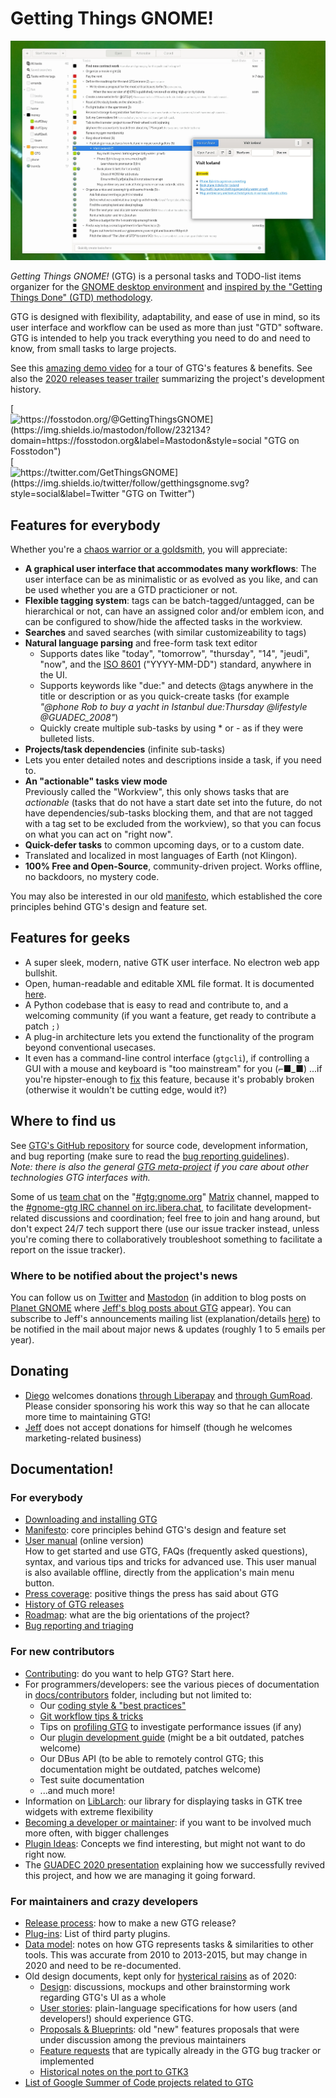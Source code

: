 # Getting Things GNOME!

![](main_screenshot.webp "Screenshot of GTG main window")

*Getting Things GNOME!* (GTG) is a personal tasks and TODO-list items organizer for the [GNOME desktop environment](https://gnome.org)
and [inspired by the "Getting Things Done" (GTD) methodology][gtd-methodology].

[gtd-methodology]: https://fortintam.com/blog/a-secret-to-productivity-for-busy-individuals-with-chaotic-contexts/

GTG is designed with flexibility, adaptability, and ease of use in mind,
so its user interface and workflow can be used as more than just "GTD"
software. GTG is intended to help you track everything you need to do
and need to know, from small tasks to large projects.

See this [amazing demo video](https://www.youtube.com/watch?v=0u1hQxsIB1M) for a tour
of GTG's features & benefits.
See also the [2020 releases teaser trailer](https://www.youtube.com/watch?v=xrZ57bP_yCY)
summarizing the project's development history.

[![https://fosstodon.org/@GettingThingsGNOME](https://img.shields.io/mastodon/follow/232134?domain=https://fosstodon.org&label=Mastodon&style=social "GTG on Fosstodon")][gtg-mastodon]
[![https://twitter.com/GetThingsGNOME](https://img.shields.io/twitter/follow/getthingsgnome.svg?style=social&label=Twitter "GTG on Twitter")][gtg-twitter]

[gtg-twitter]: https://twitter.com/GetThingsGNOME
[gtg-mastodon]: https://fosstodon.org/@GettingThingsGNOME

## Features for everybody

Whether you're a [chaos warrior or a goldsmith](https://fortintam.com/blog/workers-typology-the-goldsmith-and-the-chaos-warrior/), you will appreciate:

- **A graphical user interface that accommodates many workflows**:
  The user interface can be as minimalistic or as evolved as you like,
  and can be used whether you are a GTD practicioner or not.
- **Flexible tagging system**: tags can be batch-tagged/untagged, can
  be hierarchical or not, can have an assigned color and/or emblem
  icon, and can be configured to show/hide the affected tasks in the
  workview.
- **Searches** and saved searches (with similar customizeability to
  tags)
- **Natural language parsing** and free-form task text editor
  - Supports dates like "today", "tomorrow", "thursday",
    "14", "jeudi", "now", and the [ISO 8601](https://imgs.xkcd.com/comics/iso_8601.png)
    ("YYYY-MM-DD") standard, anywhere in the UI.
  - Supports keywords like "due:" and detects @tags anywhere in
    the title or description or as you quick-create tasks (for
    example *"@phone Rob to buy a yacht in Istanbul due:Thursday
    @lifestyle @GUADEC_2008"*)
  - Quickly create multiple sub-tasks by using \* or - as if they
    were bulleted lists.
- **Projects/task dependencies** (infinite sub-tasks)
- Lets you enter detailed notes and descriptions inside a task, if you
  need to.
- **An "actionable" tasks view mode**  
  Previously called the "Workview", this only
  shows tasks that are *actionable* (tasks that do not have a start
  date set into the future, do not have dependencies/sub-tasks
  blocking them, and that are not tagged with a tag set to be excluded
  from the workview), so that you can focus on what you can act on
  "right now".
- **Quick-defer tasks** to common upcoming days, or to a custom date.
- Translated and localized in most languages of Earth (not Klingon).
- **100% Free and Open-Source**, community-driven project. Works
  offline, no backdoors, no mystery code.

You may also be interested in our old [manifesto](/Apps/GTG/manifesto),
which established the core principles behind GTG's design and feature
set.

## Features for geeks
- A super sleek, modern, native GTK user interface.
  No electron web app bullshit.
- Open, human-readable and editable XML file format. It is documented
  [here](https://github.com/getting-things-gnome/gtg/blob/master/docs/contributors/file%20format.md).
- A Python codebase that is easy to read and contribute to, and a
  welcoming community (if you want a feature, get ready to contribute
  a patch `;)`
- A plug-in architecture lets you extend the functionality of the
  program beyond conventional usecases.
- It even has a command-line control interface (`gtgcli`), if
  controlling a GUI with a mouse and keyboard is "too mainstream"
  for you (⌐■\_■) \...if you're hipster-enough to
  [fix](https://github.com/getting-things-gnome/gtg/issues/418)
  this feature, because it's probably broken (otherwise it wouldn't
  be cutting edge, would it?)

## Where to find us

See [GTG's GitHub repository](https://github.com/getting-things-gnome/gtg/) for
source code, development information, and bug reporting (make sure to
read the [bug reporting guidelines](https://github.com/getting-things-gnome/gtg/blob/master/docs/contributors/bug%20reporting%20and%20triaging.md)).  
*Note: there is also the general [GTG meta-project](https://github.com/getting-things-gnome) if you care about other technologies GTG interfaces with.*

Some of us [team chat](https://imgs.xkcd.com/comics/team_chat.png) on the
"[#gtg:gnome.org](https://matrix.to/#/#gtg:gnome.org)"
[Matrix][gnome-matrix] channel, mapped to the [#gnome-gtg IRC channel on irc.libera.chat](irc://irc.libera.chat/gnome-gtg), to
facilitate development-related discussions and coordination; feel free
to join and hang around, but don't expect 24/7 tech support there (use
our issue tracker instead, unless you're coming there to
collaboratively troubleshoot something to facilitate a report on the
issue tracker).

[gnome-matrix]: https://handbook.gnome.org/get-in-touch/matrix.html

### Where to be notified about the project's news

You can follow us on [Twitter][gtg-twitter] and
[Mastodon][gtg-mastodon] (in
addition to blog posts on [Planet
GNOME](https://planet.gnome.org) where [Jeff\'s blog posts about
GTG](https://fortintam.com/blog/tag/gtg/) appear). You can
subscribe to Jeff\'s announcements mailing list (explanation/details
[here](https://fortintam.com/blog/2019-starting-an-email-list/))
to be notified in the mail about major news & updates (roughly 1 to 5
emails per year).

## Donating
- [Diego](/januz) welcomes donations [through Liberapay](https://liberapay.com/Januz/)
  and [through GumRoad](https://diegogangl.gumroad.com/l/xKJKx). Please
  consider sponsoring his work this way so that he can allocate more
  time to maintaining GTG!
- [Jeff](/JeffFortin) does not accept donations for
  himself (though he welcomes marketing-related business)

## Documentation!

<!-- Crickets -->

### For everybody

- [Downloading and installing GTG](/Apps/GTG/install)
- [Manifesto](/Apps/GTG/manifesto): core principles behind GTG\'s
  design and feature set
- [User manual](https://fortintam.com/gtg/user_manual/) (online version)  
  How to get started and use GTG, FAQs (frequently asked questions),
  syntax, and various tips and tricks for advanced use.
  This user manual is also available offline, directly from the
  application's main menu button.
- [Press coverage](/Apps/GTG/Press): positive things the press has
  said about GTG
- [History of GTG releases](/Apps/GTG/release_names)
- [Roadmap](/Apps/GTG/Roadmap): what are the big orientations of the
  project?
- [Bug reporting and triaging](https://github.com/getting-things-gnome/gtg/blob/master/docs/contributors/bug%20reporting%20and%20triaging.md)

### For new contributors

- [Contributing](https://github.com/getting-things-gnome/gtg/blob/master/CONTRIBUTING.md):
  do you want to help GTG? Start here.
- For programmers/developers: see the various pieces of documentation
  in
  [docs/contributors](https://github.com/getting-things-gnome/gtg/tree/master/docs/contributors)
  folder, including but not limited to:
  - Our [coding style & \"best
    practices\"](https://github.com/getting-things-gnome/gtg/blob/master/docs/contributors/coding%20best%20practices.md)
  - [Git workflow tips &
    tricks](https://github.com/getting-things-gnome/gtg/blob/master/docs/contributors/git%20workflow%20tips.md)
  - Tips on [profiling
    GTG](https://github.com/getting-things-gnome/gtg/blob/master/docs/contributors/profiling%20GTG%20for%20performance.md)
    to investigate performance issues (if any)
  - Our [plugin development
    guide](https://github.com/getting-things-gnome/gtg/blob/master/docs/contributors/plugin%20development%20guide.md)
    (might be a bit outdated, patches welcome)
  - Our DBus API (to be able to remotely control GTG; this
    documentation might be outdated, patches welcome)
  - Test suite documentation
  - ...and much more!
- Information on
  [LibLarch](https://wiki.gnome.org/Projects/liblarch): our
  library for displaying tasks in GTK tree widgets with extreme
  flexibility
- [Becoming a developer or maintainer](https://github.com/getting-things-gnome/gtg/blob/master/docs/contributors/becoming%20a%20developer%20or%20maintainer.md):
  if you want to be involved much more often, with bigger challenges
- [Plugin Ideas](/Apps/GTG/Pluginideas): Concepts we find interesting,
  but might not want to do right now.
- The [GUADEC 2020 presentation](https://www.youtube.com/watch?v=TfGY3f3xZ_A)
  explaining how we successfully revived this project, and how we are
  managing it going forward.

### For maintainers and crazy developers

- [Release process](https://github.com/getting-things-gnome/gtg/blob/master/docs/contributors/release%20process%20and%20checklist.md): how to make a new GTG release?
- [Plug-ins](/Apps/GTG/plugins): List of third party plugins.
- [Data model](/Apps/GTG/DataModel): notes on how GTG represents tasks
  & similarities to other tools. This was accurate from 2010 to
  2013-2015, but may change in 2020 and need to be re-documented.
- Old design documents, kept only for [hysterical
  raisins](https://en.wikipedia.org/wiki/Backward_compatibility)
  as of 2020:
  - [Design](/Apps/GTG/Design): discussions, mockups and other
    brainstorming work regarding GTG's UI as a whole
  - [User stories](/Apps/GTG/UserStories): plain-language
    specifications for how users (and developers!) should experience
    GTG.
  - [Proposals & Blueprints](/Apps/GTG/blueprints): old "new"
    features proposals that were under discussion among the previous
    maintainers
   - [Feature requests](/Apps/GTG/feature_requests) that are
     typically already in the GTG bug tracker or implemented
   - [Historical notes on the port to GTK3](/Apps/GTG/GTK3Port)
- [List of Google Summer of Code projects related to GTG](/Apps/GTG/Google_Summer_of_Code)

